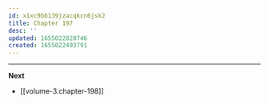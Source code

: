 ```yaml
---
id: x1xc9bb139jzacqkcn6jsk2
title: Chapter 197
desc: ''
updated: 1655022820746
created: 1655022493791
---
```




____

**Next**
* [[volume-3.chapter-198]]